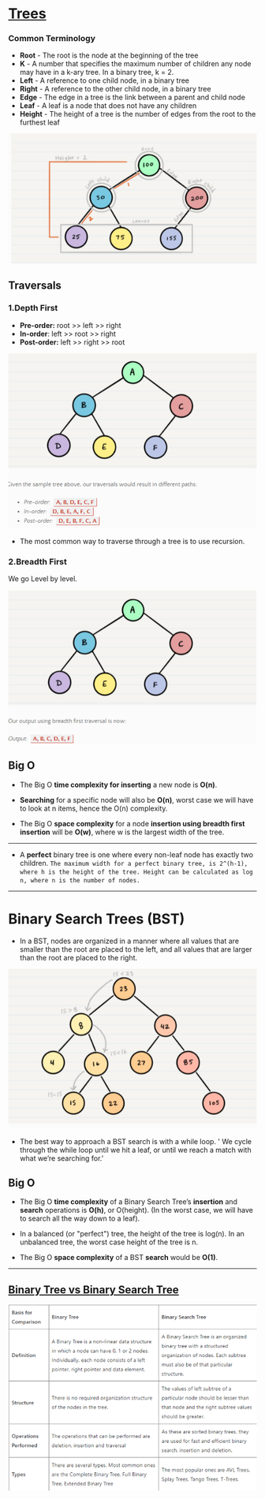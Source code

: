 # [Trees](https://codefellows.github.io/common_curriculum/data_structures_and_algorithms/Code_401/class-15/resources/Trees.html)

### Common Terminology

- **Root** - The root is the node at the beginning of the tree
- **K** - A number that specifies the maximum number of children any node may have in a k-ary tree. In a binary tree, k = 2.
- **Left** - A reference to one child node, in a binary tree
- **Right** - A reference to the other child node, in a binary tree
- **Edge** - The edge in a tree is the link between a parent and child node
- **Leaf** - A leaf is a node that does not have any children
- **Height** - The height of a tree is the number of edges from the root to the furthest leaf

![Terminology](../img/TreesTerminology.png)

## Traversals

### 1.Depth First
- **Pre-order:** root >> left >> right
- **In-order**: left >> root >> right
- **Post-order:** left >> right >> root

![DFS](../img/DFS.png)

- The most common way to traverse through a tree is to use recursion.

### 2.Breadth First 
We go Level by level.

![BFS](../img/BFS.png)


## Big O

- The Big O **time complexity for inserting** a new node is **O(n)**.
- **Searching** for a specific node will also be **O(n)**, worst case we will have to look at n items, hence the O(n) complexity.

- The Big O **space complexity** for a node **insertion using breadth first insertion** will be **O(w)**, where w is the largest width of the tree. 

---

- A **perfect** binary tree is one where every non-leaf node has exactly two children. `The maximum width for a perfect binary tree, is 2^(h-1), where h is the height of the tree. Height can be calculated as log n, where n is the number of nodes.`

---

# Binary Search Trees (BST)

- In a BST, nodes are organized in a manner where all values that are smaller than the root are placed to the left, and all values that are larger than the root are placed to the right.

![BST](../img/BST.png)

- The best way to approach a BST search is with a while loop. ' We cycle through the while loop until we hit a leaf, or until we reach a match with what we’re searching for.'

## Big O

- The Big O **time complexity** of a Binary Search Tree’s **insertion** and **search** operations is **O(h)**, or O(height). 
(In the worst case, we will have to search all the way down to a leaf).

- In a balanced (or "perfect") tree, the height of the tree is log(n). In an unbalanced tree, the worst case height of the tree is n.

- The Big O **space complexity** of a BST **search** would be **O(1)**.


--------


## [Binary Tree vs Binary Search Tree](https://www.upgrad.com/blog/binary-tree-vs-binary-search-tree/)
  

![BT-BST](../img/BT-BST.png)  